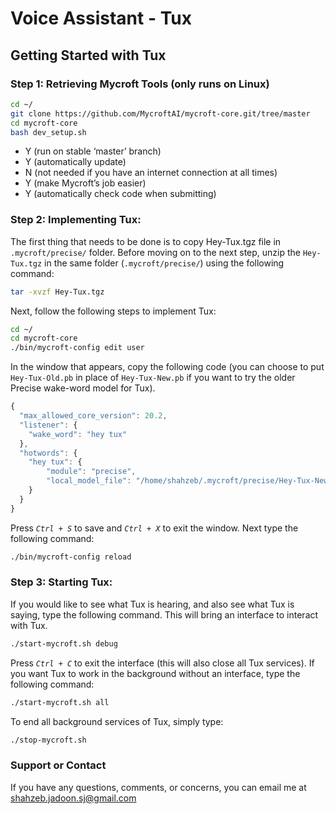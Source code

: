 # Voice Assistant - Tux

## Getting Started with Tux

### Step 1: Retrieving Mycroft Tools (only runs on Linux)

```bash
cd ~/
git clone https://github.com/MycroftAI/mycroft-core.git/tree/master
cd mycroft-core
bash dev_setup.sh
```

  * Y (run on stable ‘master’ branch)
  * Y (automatically update)
  * N (not needed if you have an internet connection at all times)
  * Y (make Mycroft’s job easier)
  * Y (automatically check code when submitting)

### Step 2: Implementing Tux:

The first thing that needs to be done is to copy Hey-Tux.tgz file in `.mycroft/precise/` folder. Before moving on to the next step, unzip the `Hey-Tux.tgz` in the same folder (`.mycroft/precise/`) using the following command:

```bash
tar -xvzf Hey-Tux.tgz
```

Next, follow the following steps to implement Tux:

```bash
cd ~/
cd mycroft-core
./bin/mycroft-config edit user
```

In the window that appears, copy the following code (you can choose to put `Hey-Tux-Old.pb` in place of `Hey-Tux-New.pb` if you want to try the older Precise wake-word model for Tux).

```javascript
{
  "max_allowed_core_version": 20.2,
  "listener": {
    "wake_word": "hey tux"
  },
  "hotwords": {
    "hey tux": {
        "module": "precise",
        "local_model_file": "/home/shahzeb/.mycroft/precise/Hey-Tux-New.pb"
    }
  }
}
```

Press *`Ctrl + S`* to save and *`Ctrl + X`* to exit the window. Next type the following command:

```bash
./bin/mycroft-config reload
```

### Step 3: Starting Tux:

If you would like to see what Tux is hearing, and also see what Tux is saying, type the following command. This will bring an interface to interact with Tux.

```bash
./start-mycroft.sh debug
```

Press *`Ctrl + C`* to exit the interface (this will also close all Tux services). If you want Tux to work in the background without an interface, type the following command:

```bash
./start-mycroft.sh all
```

To end all background services of Tux, simply type:

```bash
./stop-mycroft.sh
```

### Support or Contact

If you have any questions, comments, or concerns, you can email me at shahzeb.jadoon.sj@gmail.com


